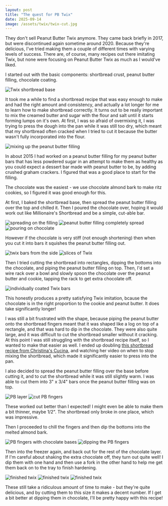 ```yaml
---
layout: post
title: "The quest for PB Twix"
date: 2025-09-14
image: /assets/twix/twix-cut.jpg
---
```


They don't sell Peanut Butter Twix anymore. They came back briefly in 2017, but were discontinued again sometime around 2020. Because they're delicious, I've tried making them a couple of different times with varying levels of success. There are, of course, many recipes out there imitating Twix, but none were focusing on Peanut Butter Twix as much as I would've liked.

I started out with the basic components: shortbread crust, peanut butter filling, chocolate coating.

<img src="/assets/twix/base.jpg" alt="Twix shortbread base" class="image-style" />

It took me a while to find a shortbread recipe that was easy enough to make and had the right amount and consistency, and actually a lot longer for me to learn how to make shortbread correctly. It turns out to be really important to mix the creamed butter and sugar with the flour and salt until it starts forming lumps on it's own. At first, I was so afraid of overmixing it, I was trying to press the dough into the pan while it was still too dry, which meant that my shortbread often cracked when I tried to cut it because the butter wasn't fully incorporated into the flour.

<img src="/assets/twix/pb.jpg" alt="mixing up the peanut butter filling" class="image-style" />

In about 2015 I had worked on a peanut butter filling for my peanut butter bars that has less powdered sugar in an attempt to make them as healthy as you could expect a dessert bar made with peanut butter to be, by adding crushed graham crackers. I figured that was a good place to start for the filling.

The chocolate was the easiest - we use chocolate almond bark to make ritz cookies, so I figured it was good enough for this.

At first, I baked the shortbread base, then spread the peanut butter filling over the top and chilled it. Then I poured the chocolate over, hoping it would work out like Millionaire's Shortbread and be a simple, cut-able bar. 

<img src="/assets/twix/base-start.jpg" alt="spreading on the filling" class="image-style" />
<img src="/assets/twix/pb-spread.jpg" alt="peanut butter filling completely spread" class="image-style" />
<img src="/assets/twix/chocolate.jpg" alt="pouring on chocolate" class="image-style" />

However if the chocolate is very stiff (not enough shortening) then when you cut it into bars it squishes the peanut butter filling out.

<img src="/assets/twix/side-view.jpg" alt="twix bars from the side" class="image-style" />
<img src="/assets/twix/slice.jpg" alt="slices of Twix" class="image-style" />

Then I tried cutting the shortbread into rectangles, dipping the bottoms into the chocolate, and piping the peanut butter filling on top. Then, I'd set a wire rack over a bowl and slowly spoon the chocolate over the peanut butter and cookie, tapping the rack to get extra chocolate off.

<img src="/assets/twix/twix-take3.jpg" alt="individually coated Twix bars" class="image-style" />

This honestly produces a pretty satisfying Twix imitation, bcause the chocolate is in the right proportion to the cookie and peanut butter. It does take significantly longer!

I was still a bit frustrated with the shape, because piping the peanut butter onto the shortbread fingers meant that it was shaped like a log on top of a rectangle, and that was hard to dip in the chocolate. They were also quite large, and it was difficult to cut the shortbread smaller without it cracking. At this point I was still struggling with the shortbread recipe itself, so I wanted to make that easier as well. I ended up doubling [this shortbread recipe from Christina's Cucina](https://www.christinascucina.com/how-to-make-shortbread/), and watching her video on when to stop mixing the shortbread, which made it significantly easier to press into the pan.

I also decided to spread the peanut butter filling over the base before cutting it, and to cut the shortbread while it was still slightly warm. I was able to cut them into 3" x 3/4" bars once the peanut butter filling was on top.

<img src="/assets/twix/pb-layer.jpg" alt="PB layer" class="image-style" />
<img src="/assets/twix/pb-fingers.jpg" alt="cut PB fingers" class="image-style" />

These worked out better than I expected! I might even be able to make them a bit thinner, maybe 1/2". The shortbread only broke in one place, which was impressive.

Then I proceeded to chill the fingers and then dip the bottoms into the melted almond bark.

<img src="/assets/twix/dipped-bases.jpg" alt="PB fingers with chocolate bases" class="image-style" />
<img src="/assets/twix/dipping.jpg" alt="dipping the PB fingers" class="image-style" />

Then into the freezer again, and back out for the rest of the chocolate layer. If I'm careful about shaking the extra chocolate off, they turn out quite well! I dip them with one hand and then use a fork in the other hand to help me get them back on to the tray to finish hardening.

<img src="/assets/twix/twix-pan1.jpg" alt="finished twix" class="image-style" />
<img src="/assets/twix/twix-pan2.jpg" alt="finished twix" class="image-style" />
<img src="/assets/twix/twix-finished.jpg" alt="finished twix" class="image-style" />

These still take a ridiculous amount of time to make - but they're quite delicious, and by cutting them to this size it makes a decent number. If I get a bit better at dipping them in chocolate, I'll be pretty happy with this recipe!